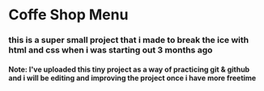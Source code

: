# Coffe Shop Menu 

### this is a super small project that i made to break the ice with html and css when i was starting out 3 months ago 

#### Note: I've uploaded this tiny project as a way of practicing git & github and i will be editing and improving the project once i have more freetime  
